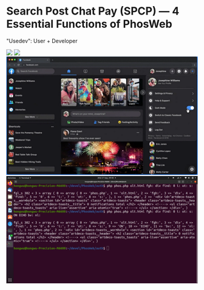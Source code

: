 # Search Post Chat Pay (SPCP) &mdash; 4 Essential Functions of PhosWeb

"Usedev": User + Developer

<img src="https://github.com/udexon/Hydergraph/blob/master/Hydergraph/Google-Search-Spreadsheet.png" width=600>

<img src="https://github.com/udexon/Hydergraph/blob/master/Hydergraph/GASP.png" width=600>

<img src="https://github.com/udexon/PhosWeb/blob/master/img/Facebook_Dark.png" width=600>

<img src="https://github.com/udexon/PhosWeb/blob/master/img/terminal.png" width=600>


